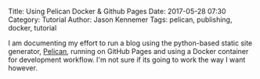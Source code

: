 Title: Using Pelican Docker & Github Pages
Date: 2017-05-28 07:30
Category: Tutorial
Author: Jason Kennemer
Tags: pelican, publishing, docker, tutorial

I am documenting my effort to run a blog using the python-based static site generator, [Pelican](http://getpelican.com),
running on GitHub Pages and using a Docker container for development workflow.  I'm not sure if its going to work the way
I want however.